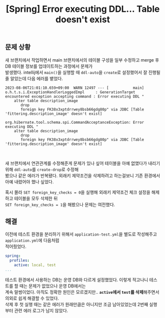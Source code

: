 ﻿---
toc: true
title:  "[Spring] Error executing DDL... Table doesn't exist"
last_modified_at:   2023-08-05
categories : Project
excerpt: ""
image: ""
sitemap :
  changefreq : weekly
  priority : 1.0
use_math: true
published: true
---

## 문제 상황
새 브랜치에서 작업하면서 main 브랜치에서의 테이블 구성을 일부 수정하고 merge 후 DB 테이블 정보를 업데이트하는 과정에서 문제가<br>
발생했다. intellij에서 `main()`을 실행할 때 `ddl-auto`을 `create`로 설정했어서 잘 진행될줄 알았는데 다음 에러를 뱉었다.<br>
```
2023-08-06T21:01:10.659+09:00  WARN 12497 --- [           main] o.h.t.s.i.ExceptionHandlerLoggedImpl     : GenerationTarget encountered exception accepting command : Error executing DDL "
    alter table description_image 
       drop 
       foreign key FK38x3xptdrrwey8bsb66gdg80p" via JDBC [Table 'fittering.description_image' doesn't exist]

org.hibernate.tool.schema.spi.CommandAcceptanceException: Error executing DDL "
    alter table description_image 
       drop 
       foreign key FK38x3xptdrrwey8bsb66gdg80p" via JDBC [Table 'fittering.description_image' doesn't exist]
```
<br>

새 브랜치에서 연관관계를 수정해준게 문제가 있나 싶어 테이블을 아예 없앴다가 내리기 위해 `ddl-auto`를 `create-drop`로 수정해<br>
봤으나 같은 에러가 반복됐다. 외래키 제약조건을 삭제하려고 하는걸보니 기존 환경에서 아예 내렸어야 했나 싶었다.<br>

혹시 몰라 `SET foreign_key_checks = 0`을 실행해 외래키 제약조건 체크 설정을 해제하고 테이블을 모두 삭제한 뒤<br>
`SET foreign_key_checks = 1`을 해봤으나 문제는 여전했다.<br>

## 해결
이전에 테스트 환경을 분리하기 위해서 `application-test.yml`을 별도로 작성해주고 `application.yml`에 다음처럼<br>
적어줬었다.<br>
```yml
spring:
  profiles:
    active: local, test
...
```

테스트 환경에서 사용하는 DB는 운영 DB와 다르게 설정했었다. 이렇게 적고나니 테스트를 할 때는 문제가 없었으나 운영 DB에서는<br>
계속 말썽이었다. 아직도 정확한 원인은 모르겠지만.. **`active`에서 `test`를 삭제**해주면서 의외로 쉽게 해결할 수 있었다.<br>
삭제 후 첫 실행 때는 같은 에러가 원래만큼은 아니지만 조금 남아있었는데 2번째 실행부터 관련 에러 로그가 남지 않았다.